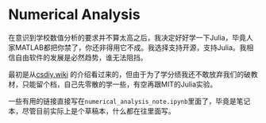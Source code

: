 # Numerical Analysis

在意识到学校数值分析的要求并不算太高之后，我决定好好学一下Julia，毕竟人家MATLAB都把你禁了，你还非得用它不成。我选择支持开源，支持Julia。我相信自由软件的发展是必然趋势，谁无法阻挡。

最初是从[csdiy.wiki](https://csdiy.wiki/%E6%95%B0%E5%AD%A6%E8%BF%9B%E9%98%B6/numerical/) 的介绍看过来的，但由于为了学分绩我还不敢放弃我们的破教材，只能留个档，自己先零散的学一些，有空再跟MIT的Julia实验。

一些有用的链接直接写在`numerical_analysis_note.ipynb`里面了，毕竟是笔记本，尽管目前实际上是个草稿本，什么都在往里面写。